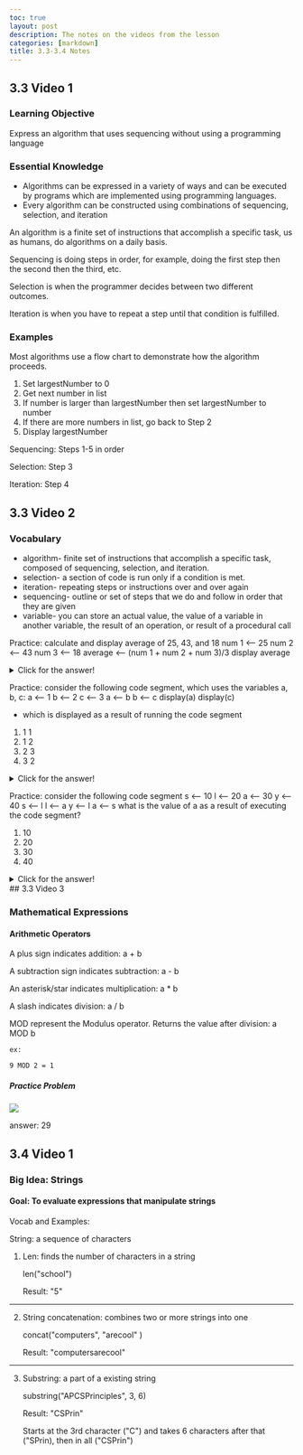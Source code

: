 ```yaml
---
toc: true
layout: post
description: The notes on the videos from the lesson
categories: [markdown]
title: 3.3-3.4 Notes
---
```


## 3.3 Video 1

### Learning Objective
Express an algorithm that uses sequencing without using a programming language

### Essential Knowledge
- Algorithms can be expressed in a variety of ways and can be executed by programs which are implemented using programming languages. 
- Every algorithm can be constructed using combinations of sequencing, selection, and iteration

An algorithm is a finite set of instructions that accomplish a specific task, us as humans, do algorithms on a daily basis. 

Sequencing is doing steps in order, for example, doing the first step then the second then the third, etc. 

Selection is when the programmer decides between two different outcomes. 

Iteration is when you have to repeat a step until that condition is fulfilled. 

### Examples

Most algorithms use a flow chart to demonstrate how the algorithm proceeds. 

1. Set largestNumber to 0
2. Get next number in list
3. If number is larger than largestNumber then set largestNumber to number
4. If there are more numbers in list, go back to Step 2
5. Display largestNumber

Sequencing: Steps 1-5 in order

Selection: Step 3

Iteration: Step 4 

## 3.3 Video 2
### Vocabulary

- algorithm- finite set of instructions that accomplish a specific task, composed of sequencing, selection, and iteration. 
- selection- a section of code is run only if a condition is met. 
- iteration- repeating steps or instructions over and over again
- sequencing- outline or set of steps that we do and follow in order that they are given 
- variable- you can store an actual value, the value of a variable in another variable, the result of an operation, or result of a procedural call

Practice: calculate and display average of 25, 43, and 18
num 1 ⟵ 25
num 2 ⟵ 43
num 3 ⟵ 18
average ⟵ (num 1 + num 2 + num 3)/3 
display average 
<details closed>
    <summary>Click for the answer!</summary>
        28.667
    </details>

Practice: consider the following code segment, which uses the variables a, b, c:
a ⟵ 1
b ⟵ 2
c ⟵ 3
a ⟵ b
b ⟵ c
display(a)
display(c)
- which is displayed as a result of running the code segment
1. 1 1
2. 1 2
3. 2 3
4. 3 2
<details closed>
    <summary>Click for the answer!</summary>
        3. 2 3
    </details>

Practice: consider the following code segment
s ⟵ 10
l ⟵ 20
a ⟵ 30 
y ⟵ 40
s ⟵ l
l ⟵ a
y ⟵ l
a ⟵ s
what is the value of a as a result of executing the code segment?
1. 10 
2. 20 
3. 30 
4. 40 
<details closed>
    <summary>Click for the answer!</summary>
        2. 20
    </details>
## 3.3 Video 3

### Mathematical Expressions

#### Arithmetic Operators 

A plus sign indicates addition: a + b

A subtraction sign indicates subtraction: a - b

An asterisk/star indicates multiplication: a * b

A slash indicates division: a / b

MOD represent the Modulus operator. Returns the value after division: a MOD b
   
    ex: 
   
    9 MOD 2 = 1

##### Practice Problem

![]({{site.baseurl}}/images/mod.png)

answer: 29

## 3.4 Video 1
### Big Idea: Strings

#### Goal: To evaluate expressions that manipulate strings
Vocab and Examples:

String: a sequence of characters

1. Len: finds the number of characters in a string

    len("school")

    Result:
    "5"
------------------------------------------------------------
2. String concatenation: combines two or more strings into one

    concat("computers", "arecool" )

    Result:
    "computersarecool"
------------------------------------------------------------
3. Substring: a part of a existing string

    substring("APCSPrinciples", 3, 6)

    Result:
    "CSPrin"

    Starts at the 3rd character ("C") and takes 6 characters after that ("SPrin), then in all ("CSPrin")